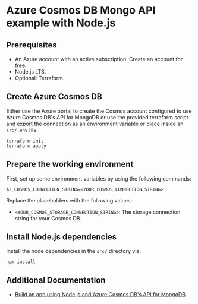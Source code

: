 # Azure Cosmos DB Mongo API example with Node.js

## Prerequisites

- An Azure account with an active subscription. Create an account for free.
- Node.js LTS.
- Optional: Terraform

## Create Azure Cosmos DB

Either use the Azure portal to create the Cosmos account configured to use Azure Cosmos DB's API for MongoDB  or use the provided terraform script and export the connection as an environment variable or place inside an `src/.env` file.

```
terraform init
terraform apply
```

## Prepare the working environment

First, set up some environment variables by using the following commands:

```
AZ_COSMOS_CONNECTION_STRING=<YOUR_COSMOS_CONNECTION_STRING>
```

Replace the placeholders with the following values:

- `<YOUR_COSMOS_STORAGE_CONNECTION_STRING>`: The storage connection string for your Cosmos DB.

## Install Node.js dependencies

Install the node dependencies in the `src/` directory via: 

```
npm install
```

## Additional Documentation

- [Build an app using Node.js and Azure Cosmos DB's API for MongoDB](https://docs.microsoft.com/en-us/azure/cosmos-db/mongodb/nodejs-console-app)
